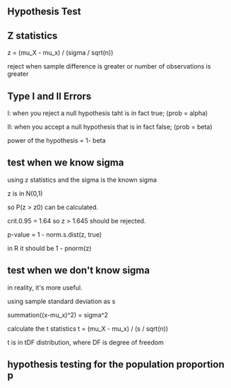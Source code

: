 ## Hypothesis Test

## Z statistics

z = (mu_X - mu_x) / (sigma / sqrt(n))

reject when sample difference is greater or number of observations is greater


## Type I and II Errors

I: when you reject a null hypothesis taht is in fact true;  (prob = alpha)

II: when you accept a null hypothesis that is in fact false; (prob = beta)

power of the hypothesis = 1- beta


## test when we know sigma

using z statistics and the sigma is the known sigma

z is in N(0,1)

so P(z > z0) can be calculated.

crit.0.95 = 1.64 so z > 1.645 should be rejected.


p-value = 1 - norm.s.dist(z, true)

in R it should be 1 - pnorm(z)


## test when we don't know sigma

in reality, it's more useful.

using  sample standard deviation as s

summation((x-mu_x)^2) = sigma^2

calculate the t statistics t = (mu_X - mu_x) / (s / sqrt(n))

t is in tDF distribution, where DF is degree of freedom


## hypothesis testing for the population proportion p










